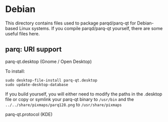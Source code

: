Debian
======

This directory contains files used to package parqd/parq-qt
for Debian-based Linux systems. If you compile parqd/parq-qt yourself, there are some useful files here.

## parq: URI support ##

parq-qt.desktop (Gnome / Open Desktop)

To install:

	sudo desktop-file-install parq-qt.desktop
	sudo update-desktop-database

If you build yourself, you will either need to modify the paths in
the .desktop file or copy or symlink your parq-qt binary to `/usr/bin`
and the `../../share/pixmaps/parq128.png` to `/usr/share/pixmaps`

parq-qt.protocol (KDE)